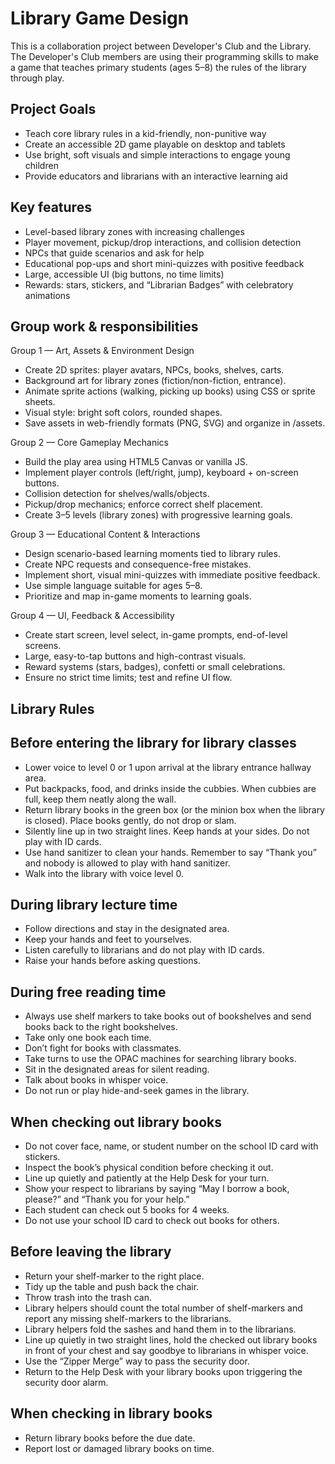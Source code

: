 # **Library Game Design**

This is a collaboration project between Developer's Club and the Library. The Developer's Club members are using their programming skills to make a game that teaches primary students (ages 5–8) the rules of the library through play.

##  **Project Goals**

  - Teach core library rules in a kid-friendly, non-punitive way
  - Create an accessible 2D game playable on desktop and tablets
  - Use bright, soft visuals and simple interactions to engage young children
  - Provide educators and librarians with an interactive learning aid

##  **Key features**

  - Level-based library zones with increasing challenges
  - Player movement, pickup/drop interactions, and collision detection
  - NPCs that guide scenarios and ask for help
  - Educational pop-ups and short mini-quizzes with positive feedback
  - Large, accessible UI (big buttons, no time limits)
  - Rewards: stars, stickers, and “Librarian Badges” with celebratory animations

## **Group work & responsibilities**
Group 1 — Art, Assets & Environment Design
  
  - Create 2D sprites: player avatars, NPCs, books, shelves, carts.
  - Background art for library zones (fiction/non-fiction, entrance).
  - Animate sprite actions (walking, picking up books) using CSS or sprite sheets.
  - Visual style: bright soft colors, rounded shapes.
  - Save assets in web-friendly formats (PNG, SVG) and organize in /assets.

Group 2 — Core Gameplay Mechanics
  
  - Build the play area using HTML5 Canvas or vanilla JS.
  - Implement player controls (left/right, jump), keyboard + on-screen buttons.
  - Collision detection for shelves/walls/objects.
  - Pickup/drop mechanics; enforce correct shelf placement.
  - Create 3–5 levels (library zones) with progressive learning goals.

Group 3 — Educational Content & Interactions
  
  - Design scenario-based learning moments tied to library rules.
  - Create NPC requests and consequence-free mistakes.
  - Implement short, visual mini-quizzes with immediate positive feedback.
  - Use simple language suitable for ages 5–8.
  - Prioritize and map in-game moments to learning goals.

Group 4 — UI, Feedback & Accessibility

  - Create start screen, level select, in-game prompts, end-of-level screens.
  - Large, easy-to-tap buttons and high-contrast visuals.
  - Reward systems (stars, badges), confetti or small celebrations.
  - Ensure no strict time limits; test and refine UI flow.

## **Library Rules**

## Before entering the library for library classes
  - Lower voice to level 0 or 1 upon arrival at the library entrance hallway area.
  - Put backpacks, food, and drinks inside the cubbies. When cubbies are full, keep them neatly along the wall.
  - Return library books in the green box (or the minion box when the library is closed). Place books gently, do not drop or slam.
  - Silently line up in two straight lines. Keep hands at your sides. Do not play with ID cards.
  - Use hand sanitizer to clean your hands. Remember to say “Thank you” and nobody is allowed to play with hand sanitizer.
  - Walk into the library with voice level 0.

## During library lecture time
  - Follow directions and stay in the designated area.
  - Keep your hands and feet to yourselves.
  - Listen carefully to librarians and do not play with ID cards.
  - Raise your hands before asking questions.

## During free reading time
  - Always use shelf markers to take books out of bookshelves and send books back to the right bookshelves.
  - Take only one book each time.
  - Don’t fight for books with classmates.
  - Take turns to use the OPAC machines for searching library books.
  - Sit in the designated areas for silent reading.
  - Talk about books in whisper voice.
  - Do not run or play hide-and-seek games in the library.

## When checking out library books
  - Do not cover face, name, or student number on the school ID card with stickers.
  - Inspect the book’s physical condition before checking it out.
  - Line up quietly and patiently at the Help Desk for your turn.
  - Show your respect to librarians by saying “May I borrow a book, please?” and “Thank you for your help.”
  - Each student can check out 5 books for 4 weeks.
  - Do not use your school ID card to check out books for others.

## Before leaving the library
  - Return your shelf-marker to the right place.
  - Tidy up the table and push back the chair.
  - Throw trash into the trash can.
  - Library helpers should count the total number of shelf-markers and report any missing shelf-markers to the librarians.
  - Library helpers fold the sashes and hand them in to the librarians.
  - Line up quietly in two straight lines, hold the checked out library books in front of your chest and say goodbye to librarians in whisper voice.
  - Use the “Zipper Merge” way to pass the security door.
  - Return to the Help Desk with your library books upon triggering the security door alarm.

## When checking in library books
  - Return library books before the due date.
  - Report lost or damaged library books on time.
